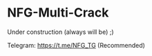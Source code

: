# NFG-Multi-Crack

Under construction (always will be) ;)

Telegram: https://t.me/NFG_TG (Recommended)
